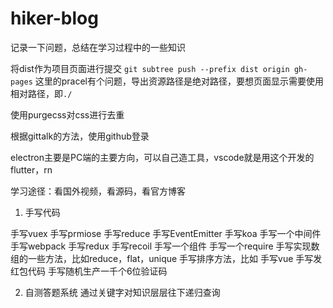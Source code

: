 # hiker-blog
记录一下问题，总结在学习过程中的一些知识

将dist作为项目页面进行提交
    `git subtree push --prefix dist origin gh-pages`
这里的pracel有个问题，导出资源路径是绝对路径，要想页面显示需要使用相对路径，即`./`

使用purgecss对css进行去重

根据gittalk的方法，使用github登录

electron主要是PC端的主要方向，可以自己造工具，vscode就是用这个开发的
flutter，rn

学习途径：看国外视频，看源码，看官方博客

1. 手写代码

手写vuex
手写prmiose
手写reduce
手写EventEmitter
手写koa
手写一个中间件
手写webpack
手写redux
手写recoil
手写一个组件
手写一个require
手写实现数组的一些方法，比如reduce，flat，unique
手写排序方法，比如
手写vue
手写发红包代码
手写随机生产一千个6位验证码

2. 自测答题系统
   通过关键字对知识层层往下递归查询